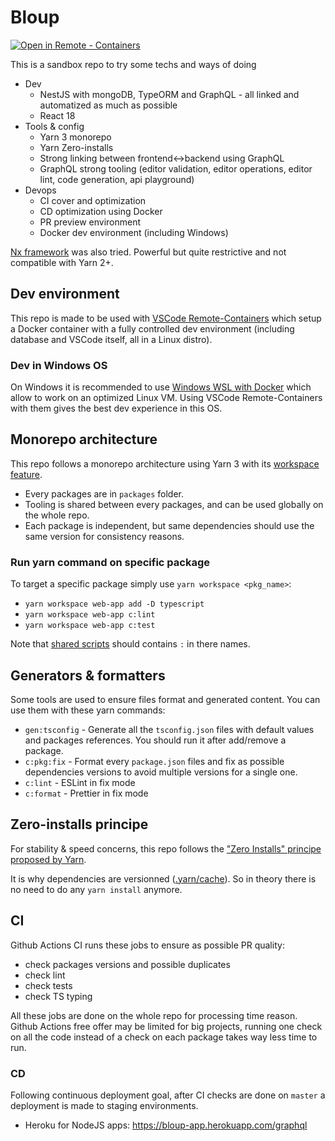 # Bloup

[![Open in Remote - Containers](https://img.shields.io/static/v1?label=Remote%20-%20Containers&message=Open&color=blue&logo=visualstudiocode)](https://vscode.dev/redirect?url=vscode://ms-vscode-remote.remote-containers/cloneInVolume?url=https://github.com/Chnapy/bloup)

This is a sandbox repo to try some techs and ways of doing

- Dev
  - NestJS with mongoDB, TypeORM and GraphQL - all linked and automatized as much as possible
  - React 18
- Tools & config
  - Yarn 3 monorepo
  - Yarn Zero-installs
  - Strong linking between frontend<->backend using GraphQL
  - GraphQL strong tooling (editor validation, editor operations, editor lint, code generation, api playground)
- Devops
  - CI cover and optimization
  - CD optimization using Docker
  - PR preview environment
  - Docker dev environment (including Windows)

[Nx framework](https://nx.dev/) was also tried. Powerful but quite restrictive and not compatible with Yarn 2+.

## Dev environment

This repo is made to be used with [VSCode Remote-Containers](https://code.visualstudio.com/docs/remote/containers) which setup a Docker container with a fully controlled dev environment (including database and VSCode itself, all in a Linux distro).

### Dev in Windows OS

On Windows it is recommended to use [Windows WSL with Docker](https://docs.docker.com/desktop/windows/wsl/#develop-with-docker-and-wsl-2) which allow to work on an optimized Linux VM. Using VSCode Remote-Containers with them gives the best dev experience in this OS.

## Monorepo architecture

This repo follows a monorepo architecture using Yarn 3 with its [workspace feature](https://yarnpkg.com/features/workspaces).

- Every packages are in `packages` folder.
- Tooling is shared between every packages, and can be used globally on the whole repo.
- Each package is independent, but same dependencies should use the same version for consistency reasons.

### Run yarn command on specific package

To target a specific package simply use `yarn workspace <pkg_name>`:

- `yarn workspace web-app add -D typescript`
- `yarn workspace web-app c:lint`
- `yarn workspace web-app c:test`

Note that [shared scripts](https://yarnpkg.com/getting-started/qa/#how-to-share-scripts-between-workspaces) should contains `:` in there names.

## Generators & formatters

Some tools are used to ensure files format and generated content.
You can use them with these yarn commands:

- `gen:tsconfig` - Generate all the `tsconfig.json` files with default values and packages references.
  You should run it after add/remove a package.
- `c:pkg:fix` - Format every `package.json` files and fix as possible dependencies versions to avoid multiple versions for a single one.
- `c:lint` - ESLint in fix mode
- `c:format` - Prettier in fix mode

## Zero-installs principe

For stability & speed concerns, this repo follows the ["Zero Installs" principe proposed by Yarn](https://yarnpkg.com/features/zero-installs).

It is why dependencies are versionned ([.yarn/cache](.yarn/cache)).
So in theory there is no need to do any `yarn install` anymore.

## CI

Github Actions CI runs these jobs to ensure as possible PR quality:

- check packages versions and possible duplicates
- check lint
- check tests
- check TS typing

All these jobs are done on the whole repo for processing time reason.
Github Actions free offer may be limited for big projects, running one check on all the code instead of a check on each package takes way less time to run.

### CD

Following continuous deployment goal, after CI checks are done on `master` a deployment is made to staging environments.

- Heroku for NodeJS apps: https://bloup-app.herokuapp.com/graphql
